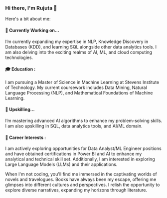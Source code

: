 ### Hi there, I'm Rujuta 👋
Here's a bit about me:

#### 🔭 Currently Working on...
I’m currently expanding my expertise in NLP, Knowledge Discovery in Databases (KDD), and learning SQL alongside other data analytics tools. I am also delving into the exciting realms of AI, ML, and cloud computing technologies.
#### 🎓 Education : 
I am pursuing a Master of Science in Machine Learning at Stevens Institute of Technology. My current coursework includes Data Mining, Natural Language Processing (NLP), and Mathematical Foundations of Machine Learning. 
#### 🤔 Upskilling...
I’m mastering advanced  AI algorithms to enhance my problem-solving skills. I am also upskilling in SQL, data analytics tools, and AI/ML domain.
#### 💼 Career Interests :
I am actively exploring opportunities for Data Analyst/ML Engineer positions and have obtained certifications in Power BI and AI to enhance my analytical and technical skill set. Additionally, I am interested in exploring Large Language Models (LLMs) and their applications.

When I'm not coding, you'll find me immersed in the captivating worlds of novels and travelogues. Books have always been my escape, offering me glimpses into different cultures and perspectives. I relish the opportunity to explore diverse narratives, expanding my horizons through literature.
